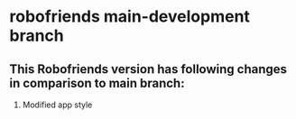# robofriends main-development branch

## This Robofriends version has following changes in comparison to main branch:

1) Modified app style
